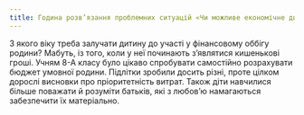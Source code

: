 ```yaml
---
title: Година розв’язання проблемних ситуацій «Чи можливе економічне диво в моїй родинні?..»
---
```


З якого віку треба залучати дитину до участі у фінансовому оббігу родини? Мабуть, із того, коли у неї починають з’являтися кишенькові гроші. Учням 8-А класу було цікаво спробувати самостійно розрахувати бюджет умовної родини. Підлітки зробили досить різні, проте цілком дорослі висновки про пріоритетність витрат. Також діти навчилися більше поважати й розуміти батьків, які з любов’ю намагаються забезпечити їх матеріально.

<slideshow></slideshow>
